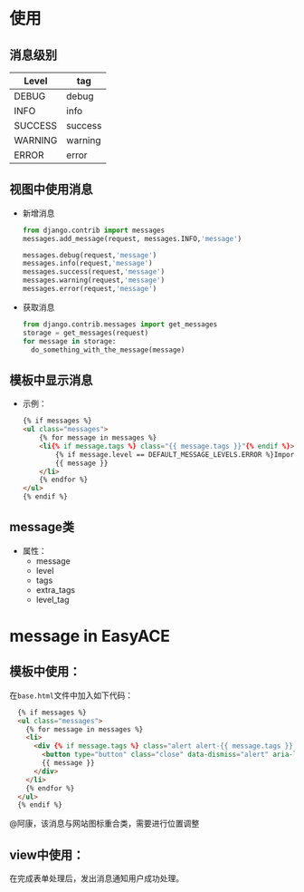 # 使用
## 消息级别
  |Level|tag|
  |-----|---|
  |DEBUG|debug|
  |INFO|info|
  |SUCCESS|success|
  |WARNING|warning|
  |ERROR|error|

## 视图中使用消息
+ 新增消息
  ```python
  from django.contrib import messages
  messages.add_message(request, messages.INFO,'message')

  messages.debug(request,'message')
  messages.info(request,'message')
  messages.success(request,'message')
  messages.warning(request,'message')
  messages.error(request,'message')
  ```
+ 获取消息
  ```python
  from django.contrib.messages import get_messages
  storage = get_messages(request)
  for message in storage:
    do_something_with_the_message(message)
  ```

## 模板中显示消息
+ 示例：
  ```html
  {% if messages %}
  <ul class="messages">
      {% for message in messages %}
      <li{% if message.tags %} class="{{ message.tags }}"{% endif %}>
          {% if message.level == DEFAULT_MESSAGE_LEVELS.ERROR %}Important: {% endif %}
          {{ message }}
      </li>
      {% endfor %}
  </ul>
  {% endif %}
  ```

## message类
+ 属性：
  + message
  + level
  + tags
  + extra_tags
  + level_tag

# message in EasyACE
## 模板中使用：
在`base.html`文件中加入如下代码：
```html
  {% if messages %}
  <ul class="messages">
    {% for message in messages %}
    <li>
      <div {% if message.tags %} class="alert alert-{{ message.tags }} alert-dismissible"{% endif %} role="alert">
        <button type="button" class="close" data-dismiss="alert" aria-label="Close"><span aria-hidden="true">&times;</span></button>
        {{ message }}
      </div>
    </li>
    {% endfor %}
  </ul>
  {% endif %}
```
@阿康，该消息与网站图标重合类，需要进行位置调整

## view中使用：
在完成表单处理后，发出消息通知用户成功处理。